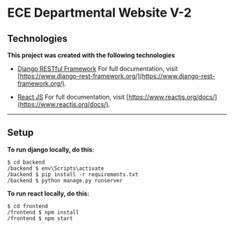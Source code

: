# ECE Departmental Website V-2

## Technologies

**This project was created with the following technologies**
* [Django RESTful Framework](https://github.com/encode/django-rest-framework)
For full documentation, visit [https://www.django-rest-framework.org/](https://www.django-rest-framework.org/).

* [React JS](https://github.com/reactjs/reactjs.org)
For full documentation, visit [https://www.reactjs.org/docs/](https://www.reactjs.org/docs/).

---

## Setup
**To run django locally, do this:**
```
$ cd backend
/backend $ env\Scripts\activate
/backend $ pip install -r requirements.txt
/backend $ python manage.py runserver
```

**To run react locally, do this:**
```
$ cd frontend
/frontend $ npm install
/frontend $ npm start
```